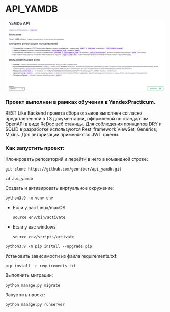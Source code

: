 # API_YAMDB

![1679584208063](image/README/1679584208063.png)

### **Проект выполнен в рамках обучения в YandexPracticum.**

REST Like Backend проекта сбора отзывов выполнен согласно представленной в ТЗ документации, оформленой по стандартам OpenAPI в виде [ReDoc](https://github.com/genriber/api_yamdb/blob/master/api_yamdb/static/redoc.yaml) веб станицы. Для соблюдения принципов DRY и SOLID в разработке используются Rest_framework ViewSet, Generics, Mixins. Для авторизации применяются JWT токены.

### Как запустить проект:

Клонировать репозиторий и перейти в него в командной строке:

```
git clone https://github.com/genriber/api_yamdb.git
```

```
cd api_yamdb
```

Cоздать и активировать виртуальное окружение:

```
python3.9 -m venv env
```

* Если у вас Linux/macOS

  ```
  source env/bin/activate
  ```
* Если у вас windows

  ```
  source env/scripts/activate
  ```

```
python3.9 -m pip install --upgrade pip
```

Установить зависимости из файла requirements.txt:

```
pip install -r requirements.txt
```

Выполнить миграции:

```
python manage.py migrate
```

Запустить проект:

```
python manage.py runserver
```
